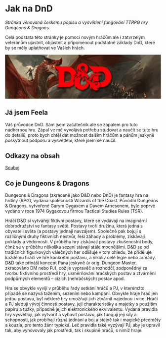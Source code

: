 # Jak na DnD
<i>Stránka věnovaná českému popisu a vysvětlení fungování TTRPG hry Dungeons & Dragons</i>

Celá podstata této stránky je pomoci novým hráčům ale i zatvrzelým veteránům ujastnit, objastnit a připomenout podstatné základy DnD, které by se měly uplatňovat ve Vašich hrách.

<img src="dnd-banner.png" alt="Banner s vizuálem dungeons and dragons">

## Já jsem Feela
Váš průvodce DnD. Sám jsem začátečník ale se zápalem pro tuto nádhernou hru. Zápal ve mě vyvolává potřebu studovat a naučit se tuto hru do detailů, proto bych chtěl dát možnost dalším hráčům a pánům jeskyně poskytnout podporu a vysvětlení, které jsem se naučil.

## Odkazy na obsah
[Souboj](souboj/index.md)

## Co je Dungeons & Dragons
Dungeons & Dragons (zkráceně jako D&D nebo DnD) je fantasy hra na hrdiny (RPG), vydaná společností Wizards of the Coast. Původní Dungeons & Dragons, vytvořené Garym Gygaxem a Davem Arnesonem, bylo poprvé vydáno v roce 1974 Gygaxovou firmou Tactical Studies Rules (TSR).

Hráči D&D si vytvářejí fiktivní postavy, které se vydávají na imaginární dobrodružství ve fantasy světě. Postavy tvoří družinu, která jedná s obyvateli světa (a postavy jednají navzájem). Společně pak bojují s rozličnými druhy fiktivních nestvůr, řeší záhady a problémy, získávají poklady a vědomosti. V průběhu hry získávají postavy zkušenostní body, čímž se v průběhu několika sezení stávají stále mocnějšími. D&D se od tradičních figurkových válečných her odlišuje v tom ohledu, že přiděluje každému hráči ve hře konkrétní postavu, a nikoliv celé legie nebo armády. D&D také přináší koncept Pána jeskyně (v orig. Dungeon Master, zkracováno DM nebo PJ), což je vypravěč a rozhodčí, zodpovědný za tvorbu fiktivního prostředí hry, usměrňování hráčských postav a ztvárnění podpůrných elementů – cizích (nehráčských) postav apod.

Hra se obvykle vyvíjí v průběhu řady setkání hráčů a PJ, v kterémžto případě se nazývá tažením, sezením nebo kampaní. Obvykle hraje hráč jen jednu postavu, byť některé hry umožňují jich ztvárnit najednou i více. Hráči a PJ sledují vývoj činnosti postavy, její charakteristiky a majetky s použitím papíru a tužky, případně jejich elektronického ekvivalentu. Vydaná pravidla hry vysvětlují, jak vytvořit a vybavit postavu, jak fungují její síly a schopnosti, jak probíhají různá jednání a boj a stejně tak i magické předměty a kouzla, pro tento žánr typická. Leč pravidla také vyzývají PJ, aby je upravil tak, aby vyhovovaly jak prostředí, tak i skupině hráčů, s nimiž hraje.
